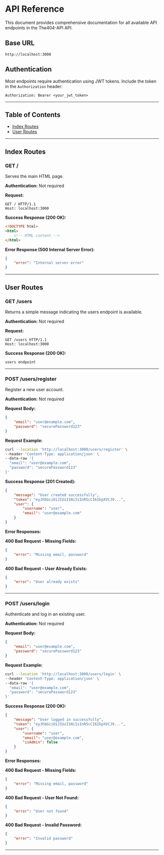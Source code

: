 # API Reference

This document provides comprehensive documentation for all available API endpoints in the The404-API API.

## Base URL

```
http://localhost:3000
```

## Authentication

Most endpoints require authentication using JWT tokens. Include the token in the `Authorization` header:

```
Authorization: Bearer <your_jwt_token>
```

---

## Table of Contents

- [Index Routes](#index-routes)
- [User Routes](#user-routes)

---

## Index Routes

### GET /

Serves the main HTML page.

**Authentication:** Not required

**Request:**

```http
GET / HTTP/1.1
Host: localhost:3000
```

**Success Response (200 OK):**

```html
<!DOCTYPE html>
<html>
	<!-- HTML content -->
</html>
```

**Error Response (500 Internal Server Error):**

```json
{
	"error": "Internal server error"
}
```

---

## User Routes

### GET /users

Returns a simple message indicating the users endpoint is available.

**Authentication:** Not required

**Request:**

```http
GET /users HTTP/1.1
Host: localhost:3000
```

**Success Response (200 OK):**

```
users endpoint
```

---

### POST /users/register

Register a new user account.

**Authentication:** Not required

**Request Body:**

```json
{
	"email": "user@example.com",
	"password": "securePassword123"
}
```

**Request Example:**

```bash
curl --location 'http://localhost:3000/users/register' \
--header 'Content-Type: application/json' \
--data-raw '{
  "email": "user@example.com",
  "password": "securePassword123"
}'
```

**Success Response (201 Created):**

```json
{
	"message": "User created successfully",
	"token": "eyJhbGciOiJIUzI1NiIsInR5cCI6IkpXVCJ9...",
	"user": {
		"username": "user",
		"email": "user@example.com"
	}
}
```

**Error Responses:**

**400 Bad Request - Missing Fields:**

```json
{
	"error": "Missing email, password"
}
```

**400 Bad Request - User Already Exists:**

```json
{
	"error": "User already exists"
}
```

---

### POST /users/login

Authenticate and log in an existing user.

**Authentication:** Not required

**Request Body:**

```json
{
	"email": "user@example.com",
	"password": "securePassword123"
}
```

**Request Example:**

```bash
curl --location 'http://localhost:3000/users/login' \
--header 'Content-Type: application/json' \
--data-raw '{
  "email": "user@example.com",
  "password": "securePassword123"
}'
```

**Success Response (200 OK):**

```json
{
	"message": "User logged in successfully",
	"token": "eyJhbGciOiJIUzI1NiIsInR5cCI6IkpXVCJ9...",
	"user": {
		"username": "user",
		"email": "user@example.com",
		"isAdmin": false
	}
}
```

**Error Responses:**

**400 Bad Request - Missing Fields:**

```json
{
	"error": "Missing email, password"
}
```

**400 Bad Request - User Not Found:**

```json
{
	"error": "User not found"
}
```

**400 Bad Request - Invalid Password:**

```json
{
	"error": "Invalid password"
}
```

---
